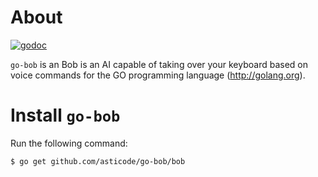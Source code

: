# About

[![godoc](http://img.shields.io/badge/godoc-reference-blue.svg?style=flat)](https://godoc.org/github.com/asticode/go-bob/bob)

`go-bob` is an Bob is an AI capable of taking over your keyboard based on voice commands for the GO programming language (http://golang.org).

# Install `go-bob`

Run the following command:

    $ go get github.com/asticode/go-bob/bob
